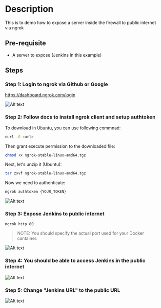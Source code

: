 # Description

This is to demo how to expose a server inside the firewall to public internet via ngrok

## Pre-requisite

- A server to expose (Jenkins in this example)

## Steps

### Step 1: Login to ngrok via Github or Google

<https://dashboard.ngrok.com/login>

![Alt text](images/expose-jenkins-to-public-internet-01.png?raw=true)

### Step 2: Follow docs to install ngrok client and setup authtoken

To download in Ubuntu, you can use following commnad:

```bash
curl -O <url>
```

Then grant execute permission to the downloaded file:

```bash
chmod +x ngrok-stable-linux-amd64.tgz
```

Next, let's unzip it (Ubuntu):

```bash
tar zxvf ngrok-stable-linux-amd64.tgz
```

Now we need to authenticate:

```bash
ngrok authtoken {YOUR_TOKEN}
```

![Alt text](images/expose-jenkins-to-public-internet-02.png?raw=true)

### Step 3: Expose Jenkins to public internet

```bash
ngrok http 80
```

> NOTE:
> You should specify the actual port used for your Docker container.

![Alt text](images/expose-jenkins-to-public-internet-03.png?raw=true)

### Step 4: You should be able to access Jenkins in the public internet

![Alt text](images/expose-jenkins-to-public-internet-04.png?raw=true)

### Step 5: Change "Jenkins URL" to the public URL

![Alt text](images/expose-jenkins-to-public-internet-05.png?raw=true)
